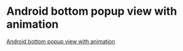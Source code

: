 # Android bottom popup view with animation
[Android bottom popup view with animation](https://aiwithcloud.com/2022/09/19/android_bottom_popup_view_with_animation/)